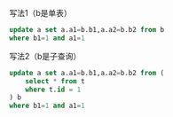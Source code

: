 写法1（b是单表）

```sql
update a set a.a1=b.b1,a.a2=b.b2 from b 
where b1=1 and a1=1
```

写法2（b是子查询）

```sql
update a set a.a1=b.b1,a.a2=b.b2 from (
	select * from t
    where t.id = 1
) b
where b1=1 and a1=1
```

